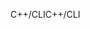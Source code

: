 <span data-ttu-id="8f746-101">C++/CLI</span><span class="sxs-lookup"><span data-stu-id="8f746-101">C++/CLI</span></span>